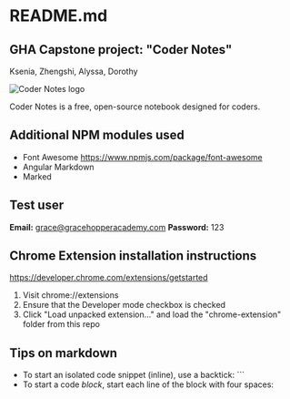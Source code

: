 # README.md

## GHA Capstone project: "Coder Notes"
Ksenia, Zhengshi, Alyssa, Dorothy

![Coder Notes logo](/img/logo.png)

Coder Notes is a free, open-source notebook designed for coders.

## Additional NPM modules used
* Font Awesome https://www.npmjs.com/package/font-awesome
* Angular Markdown
* Marked

## Test user
**Email:** grace@gracehopperacademy.com
**Password:** 123

## Chrome Extension installation instructions

https://developer.chrome.com/extensions/getstarted

1. Visit chrome://extensions
2. Ensure that the Developer mode checkbox is checked
3. Click "Load unpacked extension…" and load the "chrome-extension" folder from this repo

## Tips on markdown 

* To start an isolated code snippet (inline), use a backtick: `\``
* To start a code _block_, start each line of the block with four spaces: `    `

